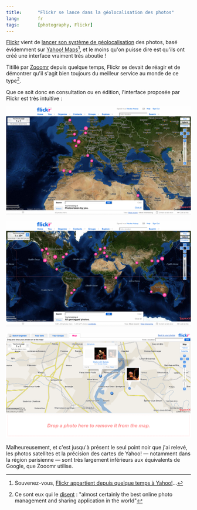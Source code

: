 ```yaml
---
title:      "Flickr se lance dans la géolocalisation des photos"
lang:       fr
tags:       [photography, Flickr]
---
```


[Flickr](https://www.flickr.com/) vient de [lancer son système de géolocalisation](http://blog.flickr.com/flickrblog/2006/08/great_shot_wher.html) des photos, basé évidemment sur [Yahoo! Maps](http://maps.yahoo.com/)[^1], et le moins qu'on puisse dire est qu'ils ont créé une interface vraiment très aboutie !

[^1]: Souvenez-vous, [Flickr appartient depuis quelque temps à Yahoo!](/2005/03/flickr-dans-l-escarcelle-de-yahoo.html)…

Titillé par [Zooomr](http://www.zooomr.com/) depuis quelque temps, Flickr se devait de réagir et de démontrer qu'il s'agit bien toujours du meilleur service au monde de ce type[^2].

Que ce soit donc en consultation ou en édition, l'interface proposée par Flickr est très intuitive :

![](Flickr_Explore_your_geotagged_photos_on_a_Map.png "Mes photos sur la carte de Flickr. Voyez [par vous même](https://www.flickr.com/map/?&user_id=38608514@N00&order_by=interestingness&fLat=36.232538&fLon=14.326171&zl=14&min_upload_date=946713600&min_taken_date=1970-01-01%2000:00:00&map_type=hyb)")

![](Flickr_Explore_everyone_s_geotagged_photos_on_a_Map.png "Toutes les photos sur la carte de Flickr. Voyez [par vous même](https://flickr.com/map/)")

![](Flickr_Organize_your_photos.png "Une gestion de la géolocalisation plus qu'intuitive. Tout se fait par glisser / déposer, tout simplement")

Malheureusement, et c'est jusqu'à présent le seul point noir que j'ai relevé, les photos satellites et la précision des cartes de Yahoo! — notamment dans la région parisienne — sont très largement inférieurs aux équivalents de Google, que Zooomr utilise.


[^2]: Ce sont eux qui le [disent](https://www.flickr.com/about/) : "almost certainly the best online photo management and sharing application in the world"
